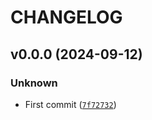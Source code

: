 # CHANGELOG

## v0.0.0 (2024-09-12)

### Unknown

* First commit ([`7f72732`](https://github.com/jfimbett/mylibrary/commit/7f727320ae25e53f34e9405b3a7c088a6ad91c35))
